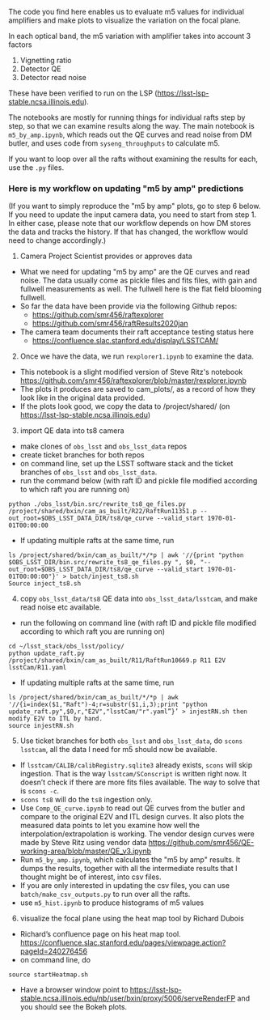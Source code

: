 The code you find here enables us to evaluate m5 values for individual amplifiers and make plots to visualize the variation on the focal plane.

In each optical band, the m5 variation with amplifier takes into account 3 factors
  1. Vignetting ratio
  2. Detector QE
  3. Detector read noise

These have been verified to run on the LSP (https://lsst-lsp-stable.ncsa.illinois.edu).

The notebooks are mostly for running things for individual rafts step by step, so that we can examine results along the way. The main notebook is `m5_by_amp.ipynb`, which reads out the QE curves and read noise from DM butler, and uses code from `syseng_throughputs` to calculate m5.

If you want to loop over all the rafts without examining the results for each, use the `.py` files.

### Here is my workflow on updating "m5 by amp" predictions

(If you want to simply reproduce the "m5 by amp" plots, go to step 6 below. If you need to update the input camera data, you need to start from step 1. In either case, please note that our workflow depends on how DM stores the data and tracks the history. If that has changed, the workflow would need to change accordingly.)

1. Camera Project Scientist provides or approves data 
  * What we need for updating "m5 by amp" are the QE curves and read noise. The data usually come as pickle files and fits files, with gain and fullwell measurements as well. The fullwell here is the flat field blooming fullwell.
  * So far the data have been provide via the following Github repos:
    - https://github.com/smr456/raftexplorer
    - https://github.com/smr456/raftResults2020jan
  * The camera team documents their raft acceptance testing status here
    - https://confluence.slac.stanford.edu/display/LSSTCAM/
2. Once we have the data, we run `rexplorer1.ipynb` to examine the data.
  * This notebook is a slight modified version of Steve Ritz's notebook https://github.com/smr456/raftexplorer/blob/master/rexplorer.ipynb
  * The plots it produces are saved to cam_plots/, as a record of how they look like in the original data provided.
  * If the plots look good, we copy the data to /project/shared/ (on https://lsst-lsp-stable.ncsa.illinois.edu)
3. import QE data into ts8 camera
  * make clones of `obs_lsst` and `obs_lsst_data` repos
  * create ticket branches for both repos
  * on command line, set up the LSST software stack and the ticket branches of `obs_lsst` and `obs_lsst_data`.
  * run the command below (with raft ID and pickle file modified according to which raft you are running on)
  ~~~~
  python ./obs_lsst/bin.src/rewrite_ts8_qe_files.py /project/shared/bxin/cam_as_built/R22/RaftRun11351.p --out_root=$OBS_LSST_DATA_DIR/ts8/qe_curve --valid_start 1970-01-01T00:00:00
  ~~~~
  * If updating multiple rafts at the same time, run
  ~~~~
  ls /project/shared/bxin/cam_as_built/*/*p | awk '//{print "python $OBS_LSST_DIR/bin.src/rewrite_ts8_qe_files.py ", $0, "--out_root=$OBS_LSST_DATA_DIR/ts8/qe_curve --valid_start 1970-01-01T00:00:00"}' > batch/injest_ts8.sh
  Source inject_ts8.sh
  ~~~~
4. copy `obs_lsst_data/ts8` QE data into `obs_lsst_data/lsstcam`, and make read noise etc available.
  * run the following on command line (with raft ID and pickle file modified according to which raft you are running on)
  ~~~~
  cd ~/lsst_stack/obs_lsst/policy/
  python update_raft.py /project/shared/bxin/cam_as_built/R11/RaftRun10669.p R11 E2V lsstCam/R11.yaml
  ~~~~
  * If updating multiple rafts at the same time, run
  ~~~~
  ls /project/shared/bxin/cam_as_built/*/*p | awk '//{i=index($1,"Raft")-4;r=substr($1,i,3);print "python update_raft.py",$0,r,"E2V","lsstCam/"r".yaml”}’ > injestRN.sh then modify E2V to ITL by hand.
  source injestRN.sh
  ~~~~
5. Use ticket branches for both `obs_lsst` and `obs_lsst_data`, do `scons lsstcam`, all the data I need for m5 should now be available.
  * If `lsstcam/CALIB/calibRegistry.sqlite3` already exists, `scons` will skip ingestion. That is the way `lsstcam/SConscript` is written right now. It doesn’t check if there are more fits files available. The way to solve that is `scons -c`.
  * `scons ts8` will do the `ts8` ingestion only.
  * Use `Comp_QE_curve.ipynb` to read out QE curves from the butler and compare to the original E2V and ITL design curves. It also plots the measured data points to let you examine how well the interpolation/extrapolation is working. The vendor design curves were made by Steve Ritz using vendor data https://github.com/smr456/QE-working-area/blob/master/QE_v3.ipynb
  * Run `m5_by_amp.ipynb`, which calculates the "m5 by amp" results. It dumps the results, together with all the intermediate results that I thought might be of interest, into csv files.
  * If you are only interested in updating the csv files, you can use `batch/make_csv_outputs.py` to run over all the rafts.
  * use `m5_hist.ipynb` to produce histograms of m5 values

6. visualize the focal plane using the heat map tool by Richard Dubois
  * Richard’s confluence page on his heat map tool. https://confluence.slac.stanford.edu/pages/viewpage.action?pageId=240276456
  * on command line, do
  ~~~~
  source startHeatmap.sh
  ~~~~
  * Have a browser window point to https://lsst-lsp-stable.ncsa.illinois.edu/nb/user/bxin/proxy/5006/serveRenderFP and you should see the Bokeh plots.
